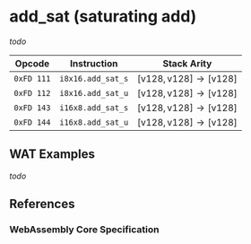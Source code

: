 
# add_sat (saturating add)

_todo_



| Opcode     | Instruction       | Stack Arity |
|------------|-------------------|-------------|
| `0xFD 111` | `i8x16.add_sat_s` | $[ \mathsf{v128}, \mathsf{v128} ] \to [ \mathsf{v128} ]$ |
| `0xFD 112` | `i8x16.add_sat_u` | $[ \mathsf{v128}, \mathsf{v128} ] \to [ \mathsf{v128} ]$ |
| `0xFD 143` | `i16x8.add_sat_s` | $[ \mathsf{v128}, \mathsf{v128} ] \to [ \mathsf{v128} ]$ |
| `0xFD 144` | `i16x8.add_sat_u` | $[ \mathsf{v128}, \mathsf{v128} ] \to [ \mathsf{v128} ]$ |


## WAT Examples

_todo_



## References

### WebAssembly Core Specification

[^§2.4.2]: _Structure, Vector Instructions_ - <https://webassembly.github.io/spec/core/bikeshed/#vector-instructions%E2%91%A0>
[^§4.3.2.42]: _Execution, Integer Operations, iaddsat_uN_ - <https://webassembly.github.io/spec/core/bikeshed/#-hrefop-iaddsat-umathrmiaddsat_u_n-i_1-i_2>
[^§4.3.2.43]: _Execution, Integer Operations, iaddsat_sN_ - <https://webassembly.github.io/spec/core/bikeshed/#-hrefop-iaddsat-smathrmiaddsat_s_n-i_1-i_2>
[^§4.3-aux-sat]: _Execution, Numerics, Saturation of integers_ - <https://webassembly.github.io/spec/core/bikeshed/#aux-sat-u>
